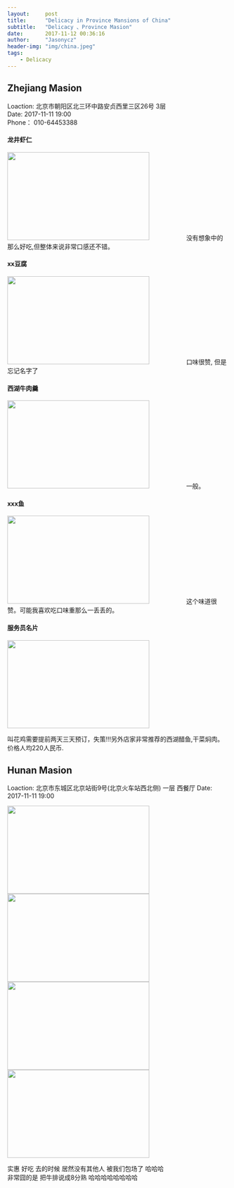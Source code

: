 ```yaml
---
layout:     post
title:      "Delicacy in Province Mansions of China"
subtitle:   "Delicacy 、Province Masion"
date:       2017-11-12 00:36:16
author:     "Jasonycz"
header-img: "img/china.jpeg"
tags:
    - Delicacy
---
```


<style type="text/css">
    .img {
    	width:80%;
    	height: 200px;
    }

</style>


## Zhejiang Masion

Loaction: 北京市朝阳区北三环中路安贞西里三区26号 3层  
Date: 2017-11-11 19:00  
Phone： 010-64453388  

#### 龙井虾仁  
<img class='img' src="http://ovqrdbvl4.bkt.clouddn.com/9b7b4b410b65258d1e3c0438d8649f89.jpeg">  
没有想象中的那么好吃,但整体来说非常口感还不错。

#### xx豆腐  
<img class='img' src="http://ovqrdbvl4.bkt.clouddn.com/be4ebeb343e7f66a687b33dd7e7b6f2c.jpeg">  
口味很赞, 但是忘记名字了


#### 西湖牛肉羹  
<img class='img' src="http://ovqrdbvl4.bkt.clouddn.com/edf598e3c78662c6c676c6ae534ef98c.jpeg">  
一般。

#### xxx鱼  
<img class='img' src="http://ovqrdbvl4.bkt.clouddn.com/2d64ad8e17ca0928fc20c9583195ef96.jpeg">  
这个味道很赞。可能我喜欢吃口味重那么一丢丢的。

#### 服务员名片  
<img class='img' src="http://ovqrdbvl4.bkt.clouddn.com/1171e7212fec5f913bd7408162729e0d.jpeg">  


叫花鸡需要提前两天三天预订，失策!!!另外店家非常推荐的西湖醋鱼,干菜焖肉。  
价格人均220人民币.


## Hunan Masion

Loaction: 北京市东城区北京站街9号(北京火车站西北侧) 一层 西餐厅
Date: 2017-11-11 19:00

<img class='img' src="http://ovqrdbvl4.bkt.clouddn.com/7d18339a03907b65e70221429414f0c3">
<img class='img' src="http://ovqrdbvl4.bkt.clouddn.com/53e5b9cee5d2fd3e27274a10a9e74b4a">
<img class='img' src="http://ovqrdbvl4.bkt.clouddn.com/43d134ba03375d26fd123615af1ce7e1">
<img class='img' src="http://ovqrdbvl4.bkt.clouddn.com/e94227093c91d0ac62886ac3b96c2da4">

实惠 好吃  去的时候 居然没有其他人 被我们包场了 哈哈哈  
非常囧的是 把牛排说成8分熟 哈哈哈哈哈哈哈哈  